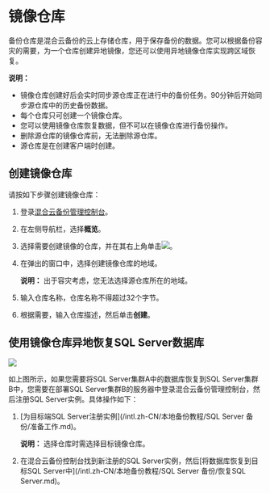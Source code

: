 # 镜像仓库

备份仓库是混合云备份的云上存储仓库，用于保存备份的数据。您可以根据备份容灾的需要，为一个仓库创建异地镜像，您还可以使用异地镜像仓库实现跨区域恢复。

**说明：**

-   镜像仓库创建好后会实时同步源仓库正在进行中的备份任务。90分钟后开始同步源仓库中的历史备份数据。
-   每个仓库只可创建一个镜像仓库。
-   您可以使用镜像仓库恢复数据，但不可以在镜像仓库进行备份操作。
-   删除源仓库的镜像仓库前，无法删除源仓库。
-   源仓库是在创建客户端时创建。

## 创建镜像仓库

请按如下步骤创建镜像仓库：

1.  登录[混合云备份管理控制台](https://hbr.console.aliyun.com)。

2.  在左侧导航栏，选择**概览**。

3.  选择需要创建镜像的仓库，并在其右上角单击![](https://static-aliyun-doc.oss-cn-hangzhou.aliyuncs.com/assets/img/zh-CN/4488449951/p39694.png)。

4.  在弹出的窗口中，选择创建镜像仓库的地域。

    **说明：** 出于容灾考虑，您无法选择源仓库所在的地域。

5.  输入仓库名称，仓库名称不得超过32个字节。

6.  根据需要，输入仓库描述，然后单击**创建**。


## 使用镜像仓库异地恢复SQL Server数据库

![](https://static-aliyun-doc.oss-cn-hangzhou.aliyuncs.com/assets/img/zh-CN/0422029951/p45776.png)

如上图所示，如果您需要将SQL Server集群A中的数据库恢复到SQL Server集群B中，您需要在部署SQL Server集群B的服务器中登录混合云备份管理控制台，然后注册SQL Server实例。具体操作如下：

1.  [为目标端SQL Server注册实例](/intl.zh-CN/本地备份教程/SQL Server 备份/准备工作.md)。

    **说明：** 选择仓库时需选择目标镜像仓库。

2.  在混合云备份控制台找到新注册的SQL Server实例，然后[将数据库恢复到目标SQL Server中](/intl.zh-CN/本地备份教程/SQL Server 备份/恢复SQL Server.md)。


